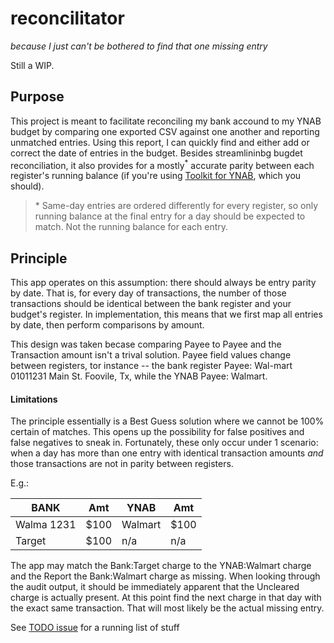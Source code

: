 # reconcilitator
_because I just can't be bothered to find that one missing entry_

Still a WIP.

## Purpose

This project is meant to facilitate reconciling my bank accound to my YNAB budget by comparing one exported CSV against one another and
reporting unmatched entries.  Using this report, I can quickly find and either add or correct the date of entries in the budget.
Besides streamlininbg bugdet reconciliation, it also provides for a mostly<sup>*</sup> accurate parity between each 
register's running balance (if you're using [Toolkit for YNAB]( https://www.toolkitforynab.com/), which you should).

> \* Same-day entries are ordered differently for every register, so only running balance at the final entry for a day should 
> be expected to match.  Not the running balance for each entry.

## Principle

This app operates on this assumption: there should always be entry parity by date.  That is, for every day of transactions, the
number of those transactions should be identical between the bank register and your budget's register.  In implementation,
this means that we first map all entries by date, then perform comparisons by amount.

This design was taken becase comparing Payee to Payee and the Transaction amount isn't a trival solution. Payee field values change between registers,
tor instance -- the bank register Payee: Wal-mart 01011231 Main St. Foovile, Tx, while the YNAB Payee: Walmart.   

#### Limitations

The principle essentially is a Best Guess solution where we cannot be 100% certain of matches.  This opens up the possibility
for false positives and false negatives to sneak in.  Fortunately, these only occur under 1 scenario: when a day has more than one entry
with identical transaction amounts _and_ those transactions are not in parity between registers.

E.g.:

BANK|Amt|YNAB|Amt
----|----|----|----
Walma 1231|$100|Walmart|$100
Target| $100 | n/a | n/a

The app may match the Bank:Target charge to the YNAB:Walmart charge and the Report the Bank:Walmart charge as missing.
When looking through the audit output, it should be immediately apparent that the Uncleared charge is actually present.  At this point
find the next charge in that day with the exact same transaction. That will most likely be the actual missing entry.

See [TODO issue](https://github.com/copejon/reconcilitator/issues/2) for a running list of stuff
